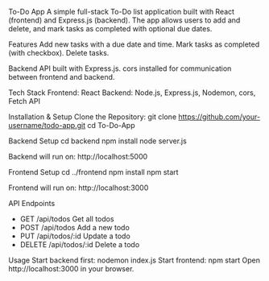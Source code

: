 To-Do App
A simple full-stack To-Do list application built with React (frontend) and Express.js (backend).  The app allows users to add and delete, and mark tasks as completed with optional due dates.

Features
Add new tasks with a due date and time.
Mark tasks as completed (with checkbox).
Delete tasks.

Backend API built with Express.js.
cors installed for communication between frontend and backend.

Tech Stack
Frontend: React 
Backend: Node.js, Express.js, Nodemon, cors, Fetch API

Installation & Setup
Clone the Repository: git clone https://github.com/your-username/todo-app.git
cd To-Do-App

Backend Setup
cd backend
npm install
node server.js


Backend will run on: http://localhost:5000

Frontend Setup
cd ../frontend
npm install
npm start


Frontend will run on: http://localhost:3000

API Endpoints
- GET	/api/todos	Get all todos
- POST	/api/todos	Add a new todo
- PUT	/api/todos/:id	Update a todo
- DELETE	/api/todos/:id	Delete a todo

Usage
Start backend first:
nodemon index.js
Start frontend:
npm start
Open http://localhost:3000 in your browser.
